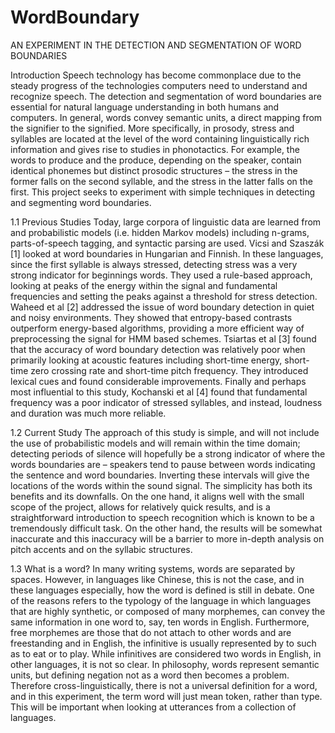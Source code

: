 WordBoundary
============
AN EXPERIMENT IN THE DETECTION AND
SEGMENTATION OF WORD BOUNDARIES

Introduction
Speech technology has become commonplace due to the steady progress of the technologies computers need to understand and recognize speech. The detection and segmentation of word boundaries are essential for natural language understanding in both humans and computers. In general, words convey semantic units, a direct mapping from the signifier to the signified. More specifically, in prosody, stress and syllables are located at the level of the word containing linguistically rich information and gives rise to studies in phonotactics. For example, the words to produce and the produce, depending on the speaker, contain identical phonemes but distinct prosodic structures – the stress in the former falls on the second syllable, and the stress in the latter falls on the first. This project seeks to experiment with simple techniques in detecting and segmenting word boundaries.

1.1 Previous Studies
Today, large corpora of linguistic data are learned from and probabilistic models (i.e. hidden Markov models) including n-grams, parts-of-speech tagging, and syntactic parsing are used. Vicsi and Szaszák [1] looked at word boundaries in Hungarian and Finnish. In these languages, since the first syllable is always stressed, detecting stress was a very strong indicator for beginnings words. They used a rule-based approach, looking at peaks of the energy within the signal and fundamental frequencies and setting the peaks against a threshold for stress detection. Waheed et al [2] addressed the issue of word boundary detection in quiet and noisy environments. They showed that entropy-based contrasts outperform energy-based algorithms, providing a more efficient way of preprocessing the signal for HMM based schemes. Tsiartas et al [3] found that the accuracy of word boundary detection was relatively poor when primarily looking at acoustic features including short-time energy, short-time zero crossing rate and short-time pitch frequency. They introduced lexical cues and found considerable improvements. Finally and perhaps most influential to this study, Kochanski et al [4] found that fundamental frequency was a poor indicator of stressed syllables, and instead, loudness and duration was much more reliable.

1.2 Current Study
The approach of this study is simple, and will not include the use of probabilistic models and will remain within the time domain; detecting periods of silence will hopefully be a strong indicator of where the words boundaries are – speakers tend to pause between words indicating the sentence and word boundaries. Inverting these intervals will give the locations of the words within the sound signal. The simplicity has both its benefits and its downfalls. On the one hand, it aligns well with the small scope of the project, allows for relatively quick results, and is a straightforward introduction to speech recognition which is known to be a tremendously difficult task. On the other hand, the results will be somewhat inaccurate and this inaccuracy will be a barrier to more in-depth analysis on pitch accents and on the syllabic structures.

1.3 What is a word?
In many writing systems, words are separated by spaces. However, in languages like Chinese, this is not the case, and in these languages especially, how the word is defined is still in debate. One of the reasons refers to the typology of the language in which languages that are highly synthetic, or composed of many morphemes, can convey the same information in one word to, say, ten words in English. Furthermore, free morphemes are those that do not attach to other words and are freestanding and in English, the infinitive is usually represented by to such as to eat or to play. While infinitives are considered two words in English, in other languages, it is not so clear. In philosophy, words represent semantic units, but defining negation not as a word then becomes a problem. Therefore cross-linguistically, there is not a universal definition for a word, and in this experiment, the term word will just mean token, rather than type. This will be important when looking at utterances from a collection of languages.
